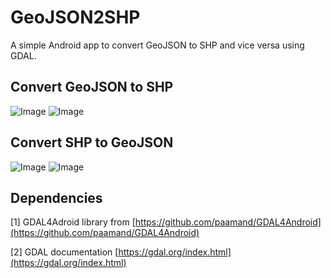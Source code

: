 # GeoJSON2SHP
A simple Android app to convert GeoJSON to SHP and vice versa using GDAL. 

## Convert GeoJSON to SHP
![Image](images/geojson_to_shp.jpg) 
![Image](images/geojson_to_shp_results.jpg)

## Convert SHP to GeoJSON
![Image](images/shp_to_geojson.jpg)
![Image](images/shp_to_geojson_result.jpg)

## Dependencies

[1] GDAL4Adroid library from [https://github.com/paamand/GDAL4Android](https://github.com/paamand/GDAL4Android)

[2] GDAL documentation [https://gdal.org/index.html](https://gdal.org/index.html)
